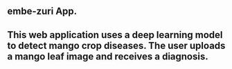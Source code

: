 embe-zuri App.
-----------------------------
This web application uses a deep learning model to detect mango crop diseases.
The user uploads a mango leaf image and receives a diagnosis.
-----------------------------

